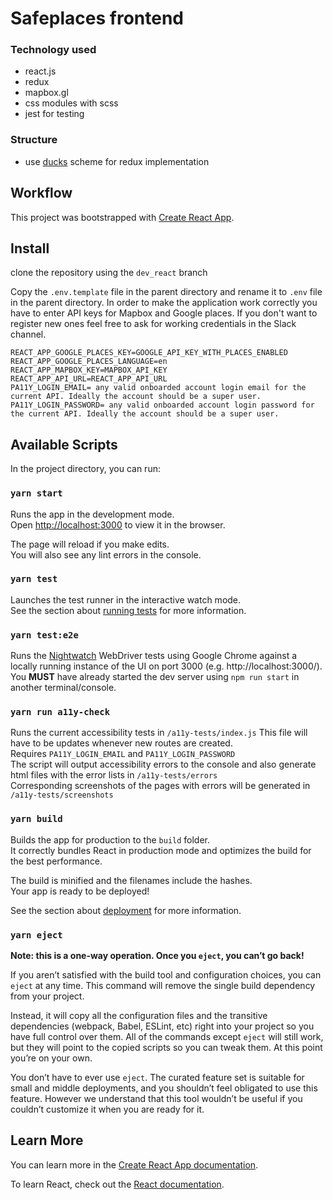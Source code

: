 # Safeplaces frontend


### Technology used

- react.js
- redux 
- mapbox.gl
- css modules with scss
- jest for testing

### Structure

- use [ducks](https://github.com/erikras/ducks-modular-redux) scheme for redux implementation

## Workflow


This project was bootstrapped with [Create React App](https://github.com/facebook/create-react-app).

## Install

clone the repository using the `dev_react` branch

Copy the `.env.template` file in the parent directory and rename it to `.env` file in the parent directory. In order to make the application work correctly you have to enter API keys for Mapbox and Google places. If you don't want to register new ones feel free to ask for working credentials in the Slack channel.

```
REACT_APP_GOOGLE_PLACES_KEY=GOOGLE_API_KEY_WITH_PLACES_ENABLED
REACT_APP_GOOGLE_PLACES_LANGUAGE=en
REACT_APP_MAPBOX_KEY=MAPBOX_API_KEY
REACT_APP_API_URL=REACT_APP_API_URL
PA11Y_LOGIN_EMAIL= any valid onboarded account login email for the current API. Ideally the account should be a super user.
PA11Y_LOGIN_PASSWORD= any valid onboarded account login password for the current API. Ideally the account should be a super user.
```

## Available Scripts

In the project directory, you can run:

### `yarn start`

Runs the app in the development mode.<br />
Open [http://localhost:3000](http://localhost:3000) to view it in the browser.

The page will reload if you make edits.<br />
You will also see any lint errors in the console.

### `yarn test`

Launches the test runner in the interactive watch mode.<br />
See the section about [running tests](https://facebook.github.io/create-react-app/docs/running-tests) for more information.

### `yarn test:e2e`

Runs the [Nightwatch](https://nightwatchjs.org/) WebDriver tests using Google Chrome against a locally
running instance of the UI on port 3000 (e.g. http://localhost:3000/). You **MUST** have already started
the dev server using `npm run start` in another terminal/console.

### `yarn run a11y-check`

Runs the current accessibility tests in `/a11y-tests/index.js` This file will have to be updates whenever new routes are created.<br />
Requires `PA11Y_LOGIN_EMAIL` and `PA11Y_LOGIN_PASSWORD` <br />
The script will output accessibility errors to the console and also generate html files with the error lists in `/a11y-tests/errors`<br />
Corresponding screenshots of the pages with errors will be generated in `/a11y-tests/screenshots`<br />

### `yarn build`

Builds the app for production to the `build` folder.<br />
It correctly bundles React in production mode and optimizes the build for the best performance.

The build is minified and the filenames include the hashes.<br />
Your app is ready to be deployed!

See the section about [deployment](https://facebook.github.io/create-react-app/docs/deployment) for more information.

### `yarn eject`

**Note: this is a one-way operation. Once you `eject`, you can’t go back!**

If you aren’t satisfied with the build tool and configuration choices, you can `eject` at any time. This command will remove the single build dependency from your project.

Instead, it will copy all the configuration files and the transitive dependencies (webpack, Babel, ESLint, etc) right into your project so you have full control over them. All of the commands except `eject` will still work, but they will point to the copied scripts so you can tweak them. At this point you’re on your own.

You don’t have to ever use `eject`. The curated feature set is suitable for small and middle deployments, and you shouldn’t feel obligated to use this feature. However we understand that this tool wouldn’t be useful if you couldn’t customize it when you are ready for it.

## Learn More

You can learn more in the [Create React App documentation](https://facebook.github.io/create-react-app/docs/getting-started).

To learn React, check out the [React documentation](https://reactjs.org/).
